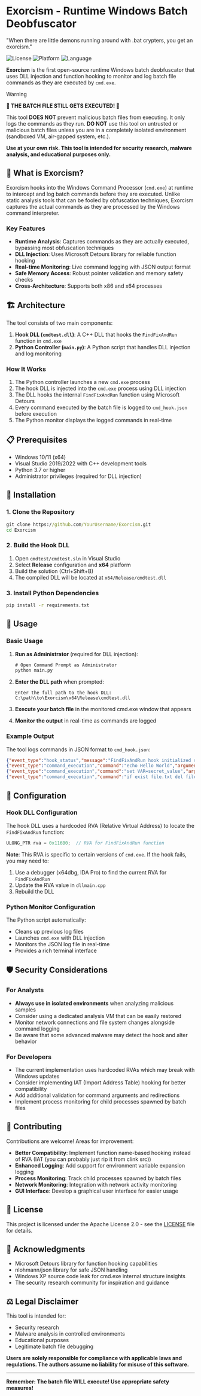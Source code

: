# Exorcism - Runtime Windows Batch Deobfuscator

"When there are little demons running around with .bat crypters, you get an exorcism."

![License](https://img.shields.io/badge/license-Apache%202.0-blue.svg)
![Platform](https://img.shields.io/badge/platform-Windows-lightgrey.svg)
![Language](https://img.shields.io/badge/language-C%2B%2B%2FPython-orange.svg)

**Exorcism** is the first open-source runtime Windows batch deobfuscator that uses DLL injection and function hooking to monitor and log batch file commands as they are executed by `cmd.exe`.

> [!WARNING]
> **🚨 THE BATCH FILE STILL GETS EXECUTED! 🚨**
> 
> This tool **DOES NOT** prevent malicious batch files from executing. It only logs the commands as they run. **DO NOT** use this tool on untrusted or malicious batch files unless you are in a completely isolated environment (sandboxed VM, air-gapped system, etc.).
> 
> **Use at your own risk. This tool is intended for security research, malware analysis, and educational purposes only.**

## 🎯 What is Exorcism?

Exorcism hooks into the Windows Command Processor (`cmd.exe`) at runtime to intercept and log batch commands before they are executed. Unlike static analysis tools that can be fooled by obfuscation techniques, Exorcism captures the actual commands as they are processed by the Windows command interpreter.

### Key Features

- **Runtime Analysis**: Captures commands as they are actually executed, bypassing most obfuscation techniques
- **DLL Injection**: Uses Microsoft Detours library for reliable function hooking
- **Real-time Monitoring**: Live command logging with JSON output format
- **Safe Memory Access**: Robust pointer validation and memory safety checks
- **Cross-Architecture**: Supports both x86 and x64 processes

## 🏗️ Architecture

The tool consists of two main components:

1. **Hook DLL (`cmdtest.dll`)**: A C++ DLL that hooks the `FindFixAndRun` function in `cmd.exe`
2. **Python Controller (`main.py`)**: A Python script that handles DLL injection and log monitoring

### How It Works

1. The Python controller launches a new `cmd.exe` process
2. The hook DLL is injected into the `cmd.exe` process using DLL injection
3. The DLL hooks the internal `FindFixAndRun` function using Microsoft Detours
4. Every command executed by the batch file is logged to `cmd_hook.json` before execution
5. The Python monitor displays the logged commands in real-time

## 📋 Prerequisites

- Windows 10/11 (x64)
- Visual Studio 2019/2022 with C++ development tools
- Python 3.7 or higher
- Administrator privileges (required for DLL injection)

## 🚀 Installation

### 1. Clone the Repository

```cmd
git clone https://github.com/YourUsername/Exorcism.git
cd Exorcism
```

### 2. Build the Hook DLL

1. Open `cmdtest/cmdtest.sln` in Visual Studio
2. Select **Release** configuration and **x64** platform
3. Build the solution (Ctrl+Shift+B)
4. The compiled DLL will be located at `x64/Release/cmdtest.dll`

### 3. Install Python Dependencies

```cmd
pip install -r requirements.txt
```

## 📖 Usage

### Basic Usage

1. **Run as Administrator** (required for DLL injection):
   ```cmd
   # Open Command Prompt as Administrator
   python main.py
   ```

2. **Enter the DLL path** when prompted:
   ```
   Enter the full path to the hook DLL: C:\path\to\Exorcism\x64\Release\cmdtest.dll
   ```

3. **Execute your batch file** in the monitored cmd.exe window that appears

4. **Monitor the output** in real-time as commands are logged

### Example Output

The tool logs commands in JSON format to `cmd_hook.json`:

```json
{"event_type":"hook_status","message":"FindFixAndRun hook initialized successfully"}
{"event_type":"command_execution","command":"echo Hello World","arguments":"Hello World","command_type":1}
{"event_type":"command_execution","command":"set VAR=secret_value","arguments":"VAR=secret_value","command_type":2}
{"event_type":"command_execution","command":"if exist file.txt del file.txt","arguments":"exist file.txt del file.txt","command_type":3}
```

## 🔧 Configuration

### Hook DLL Configuration

The hook DLL uses a hardcoded RVA (Relative Virtual Address) to locate the `FindFixAndRun` function:

```cpp
ULONG_PTR rva = 0x116B0;  // RVA for FindFixAndRun function
```

**Note**: This RVA is specific to certain versions of `cmd.exe`. If the hook fails, you may need to:

1. Use a debugger (x64dbg, IDA Pro) to find the current RVA for `FindFixAndRun`
2. Update the RVA value in `dllmain.cpp`
3. Rebuild the DLL

### Python Monitor Configuration

The Python script automatically:
- Cleans up previous log files
- Launches `cmd.exe` with DLL injection
- Monitors the JSON log file in real-time
- Provides a rich terminal interface

## 🛡️ Security Considerations

### For Analysts

- **Always use in isolated environments** when analyzing malicious samples
- Consider using a dedicated analysis VM that can be easily restored
- Monitor network connections and file system changes alongside command logging
- Be aware that some advanced malware may detect the hook and alter behavior

### For Developers

- The current implementation uses hardcoded RVAs which may break with Windows updates
- Consider implementing IAT (Import Address Table) hooking for better compatibility
- Add additional validation for command arguments and redirections
- Implement process monitoring for child processes spawned by batch files

## 🤝 Contributing

Contributions are welcome! Areas for improvement:

- **Better Compatibility**: Implement function name-based hooking instead of RVA (IAT (you can probably just rip it from clink src))
- **Enhanced Logging**: Add support for environment variable expansion logging
- **Process Monitoring**: Track child processes spawned by batch files
- **Network Monitoring**: Integration with network activity monitoring
- **GUI Interface**: Develop a graphical user interface for easier usage

## 📝 License

This project is licensed under the Apache License 2.0 - see the [LICENSE](LICENSE) file for details.

## 🙏 Acknowledgments

- Microsoft Detours library for function hooking capabilities
- nlohmann/json library for safe JSON handling
- Windows XP source code leak for cmd.exe internal structure insights
- The security research community for inspiration and guidance

## ⚖️ Legal Disclaimer

This tool is intended for:
- Security research
- Malware analysis in controlled environments  
- Educational purposes
- Legitimate batch file debugging

**Users are solely responsible for compliance with applicable laws and regulations. The authors assume no liability for misuse of this software.**

---

**Remember: The batch file WILL execute! Use appropriate safety measures!**
